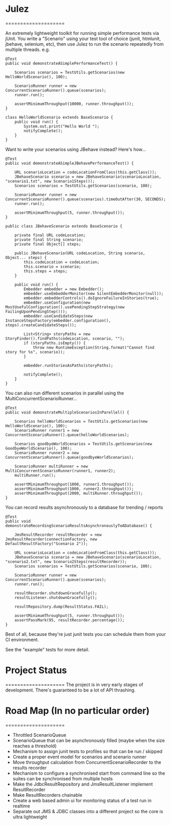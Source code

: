 # Julez
====================

An extremely lightweight toolkit for running simple performance tests via jUnit.
You write a "Scenario" using your test tool of choice (junit, htmlunit, jbehave, selenium, etc), 
then use Julez to run the scenario repeatedly from multiple threads. e.g.

    @Test
    public void demonstrateASimplePerformanceTest() {

        Scenarios scenarios = TestUtils.getScenarios(new HelloWorldScenario(), 100);

        ScenarioRunner runner = new ConcurrentScenarioRunner().queue(scenarios);
        runner.run();

        assertMinimumThroughput(10000, runner.throughput());
    }

    class HelloWorldScenario extends BaseScenario {
        public void run() {
            System.out.print("Hello World ");
            notifyComplete();
        }
    }

Want to write your scenarios using JBehave instead? Here's how...

    @Test
    public void demonstrateASimpleJBehavePerformanceTest() {

        URL scenarioLocation = codeLocationFromClass(this.getClass());
        JBehaveScenario scenario = new JBehaveScenario(scenarioLocation, "scenario1.txt", new Scenario1Steps());
        Scenarios scenarios = TestUtils.getScenarios(scenario, 100);

        ScenarioRunner runner = new ConcurrentScenarioRunner().queue(scenarios).timeOutAfter(30, SECONDS);
        runner.run();

        assertMinimumThroughput(5, runner.throughput());
    }
	
	public class JBehaveScenario extends BaseScenario {
	
	    private final URL codeLocation;    
	    private final String scenario;
	    private final Object[] steps;
	
	    public JBehaveScenario(URL codeLocation, String scenario, Object... steps) {
	        this.codeLocation = codeLocation;
	        this.scenario = scenario;
	        this.steps = steps;
	    }
	
	    public void run() {
	        Embedder embedder = new Embedder();
	        embedder.useEmbedderMonitor(new SilentEmbedderMonitor(null));
	        embedder.embedderControls().doIgnoreFailureInStories(true);
	        embedder.useConfiguration(new MostUsefulConfiguration().usePendingStepStrategy(new FailingUponPendingStep()));
	        embedder.useCandidateSteps(new InstanceStepsFactory(embedder.configuration(), steps).createCandidateSteps());
	
	        List<String> storyPaths = new StoryFinder().findPaths(codeLocation, scenario, "");
	        if (storyPaths.isEmpty()) {
	            throw new RuntimeException(String.format("Cannot find story for %s", scenario));
	        }
	        
	        embedder.runStoriesAsPaths(storyPaths);
	        
	        notifyComplete();
	    }
	}	

You can also run different scenarios in parallel using the MultiConcurrentScenarioRunner... 

	@Test
    public void demonstrateMultipleScenariosInParellel() {

        Scenarios helloWorldScenarios = TestUtils.getScenarios(new HelloWorldScenario(), 100);
        ScenarioRunner runner1 = new ConcurrentScenarioRunner().queue(helloWorldScenarios);

        Scenarios goodbyeWorldScenarios = TestUtils.getScenarios(new GoodbyeWorldScenario(), 100);
        ScenarioRunner runner2 = new ConcurrentScenarioRunner().queue(goodbyeWorldScenarios);

        ScenarioRunner multiRunner = new MultiConcurrentScenarioRunner(runner1, runner2);
        multiRunner.run();

        assertMinimumThroughput(1000, runner1.throughput());
        assertMinimumThroughput(1000, runner2.throughput());
        assertMinimumThroughput(2000, multiRunner.throughput());
    }
	
You can record results asynchronously to a database for trending / reports	
    
    @Test    
    public void demonstrateRecordingScenarioResultsAsynchronouslyToADatabase() {
        
        JmsResultRecorder resultRecorder = new JmsResultRecorder(connectionFactory, new DefaultResultFactory("Scenario 2"));
        
        URL scenarioLocation = codeLocationFromClass(this.getClass());
        JBehaveScenario scenario = new JBehaveScenario(scenarioLocation, "scenario2.txt", new Scenario2Steps(resultRecorder));        
        Scenarios scenarios = TestUtils.getScenarios(scenario, 100);               
        
        ScenarioRunner runner = new ConcurrentScenarioRunner().queue(scenarios); 
        runner.run();
        
        resultRecorder.shutdownGracefully();        
        resultListener.shutdownGracefully();
        
        resultRepository.dump(ResultStatus.FAIL);
                        
        assertMinimumThroughput(5, runner.throughput());
        assertPassMark(95, resultRecorder.percentage()); 
    }

Best of all, because they're just junit tests you can schedule them from your CI environment.

See the "example" tests for more detail.

# Project Status
====================
The project is in very early stages of development. There's guaranteed to be a lot of API thrashing.

# Road Map (In no particular order)
====================
* Throttled ScenarioQueue
* ScenarioQueue that can be asynchronously filled (maybe when the size reaches a threshold)
* Mechanism to assign junit tests to profiles so that can be run / skipped
* Create a proper event model for scenarios and scenario runner
* Move throughput calculation from ConcurrentScenarioRecorder to the results recorder
* Mechanism to configure a synchronised start from command line so the suites can be synchronised from multiple hosts
* Make the JdbcResultRepository and JmsResultListener implement ResultRecorder
* Make ResultRecorders chainable
* Create a web based admin ui for monitoring status of a test run in realtime
* Separate out JMS & JDBC classes into a different project so the core is ultra lightweight